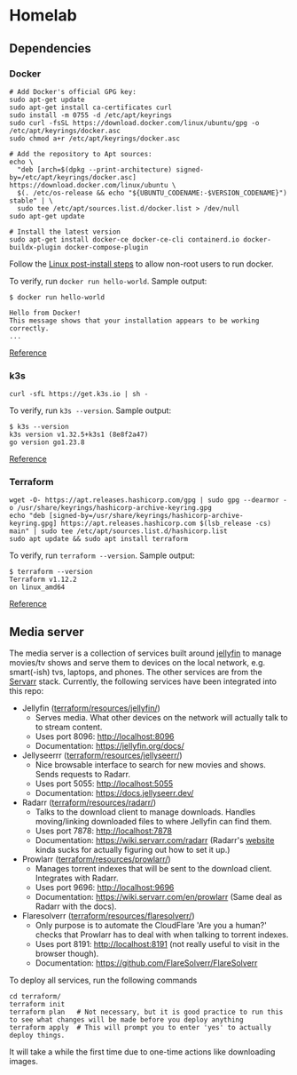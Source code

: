 # Homelab

## Dependencies

### Docker

    # Add Docker's official GPG key:
    sudo apt-get update
    sudo apt-get install ca-certificates curl
    sudo install -m 0755 -d /etc/apt/keyrings
    sudo curl -fsSL https://download.docker.com/linux/ubuntu/gpg -o /etc/apt/keyrings/docker.asc
    sudo chmod a+r /etc/apt/keyrings/docker.asc

    # Add the repository to Apt sources:
    echo \
      "deb [arch=$(dpkg --print-architecture) signed-by=/etc/apt/keyrings/docker.asc] https://download.docker.com/linux/ubuntu \
      $(. /etc/os-release && echo "${UBUNTU_CODENAME:-$VERSION_CODENAME}") stable" | \
      sudo tee /etc/apt/sources.list.d/docker.list > /dev/null
    sudo apt-get update

    # Install the latest version
    sudo apt-get install docker-ce docker-ce-cli containerd.io docker-buildx-plugin docker-compose-plugin

Follow the [Linux post-install steps](https://docs.docker.com/engine/install/linux-postinstall/) to allow non-root users
to run docker.

To verify, run `docker run hello-world`. Sample output:

    $ docker run hello-world

    Hello from Docker!
    This message shows that your installation appears to be working correctly.
    ...

[Reference](https://docs.docker.com/engine/install/ubuntu/#install-using-the-repository)

### k3s

    curl -sfL https://get.k3s.io | sh -

To verify, run `k3s --version`. Sample output:

    $ k3s --version
    k3s version v1.32.5+k3s1 (8e8f2a47)
    go version go1.23.8

[Reference](https://docs.k3s.io/quick-start)

### Terraform

    wget -O- https://apt.releases.hashicorp.com/gpg | sudo gpg --dearmor -o /usr/share/keyrings/hashicorp-archive-keyring.gpg
    echo "deb [signed-by=/usr/share/keyrings/hashicorp-archive-keyring.gpg] https://apt.releases.hashicorp.com $(lsb_release -cs) main" | sudo tee /etc/apt/sources.list.d/hashicorp.list
    sudo apt update && sudo apt install terraform

To verify, run `terraform --version`. Sample output:

    $ terraform --version
    Terraform v1.12.2
    on linux_amd64

[Reference](https://developer.hashicorp.com/terraform/tutorials/aws-get-started/install-cli#install-terraform)

## Media server

The media server is a collection of services built around [jellyfin](https://jellyfin.org/) to manage movies/tv shows
and serve them to devices on the local network, e.g. smart(-ish) tvs, laptops, and phones. The other services are from
the [Servarr](https://wiki.servarr.com/) stack. Currently, the following services have been integrated into this repo:

- Jellyfin ([terraform/resources/jellyfin/](terraform/resources/jellyfin/))
    - Serves media. What other devices on the network will actually talk to to stream content.
    - Uses port 8096: <http://localhost:8096>
    - Documentation: <https://jellyfin.org/docs/>
- Jellyseerrr ([terraform/resources/jellyseerr/](terraform/resources/jellyseerr/))
    - Nice browsable interface to search for new movies and shows. Sends requests to Radarr.
    - Uses port 5055: <http://localhost:5055>
    - Documentation: <https://docs.jellyseerr.dev/>
- Radarr ([terraform/resources/radarr/](terraform/resources/radarr/))
    - Talks to the download client to manage downloads. Handles moving/linking downloaded files to where Jellyfin can
    find them.
    - Uses port 7878: <http://localhost:7878>
    - Documentation: <https://wiki.servarr.com/radarr> (Radarr's [website](https://radarr.video) kinda sucks for
    actually figuring out how to set it up.)
- Prowlarr ([terraform/resources/prowlarr/](terraform/resources/prowlarr/))
    - Manages torrent indexes that will be sent to the download client. Integrates with Radarr.
    - Uses port 9696: <http://localhost:9696>
    - Documentation: <https://wiki.servarr.com/en/prowlarr> (Same deal as Radarr with the docs).
- Flaresolverr ([terraform/resources/flaresolverr/](terraform/resources/flaresolverr/))
    - Only purpose is to automate the CloudFlare 'Are you a human?' checks that Prowlarr has to deal with when talking
    to torrent indexes.
    - Uses port 8191: <http://localhost:8191> (not really useful to visit in the browser though).
    - Documentation: <https://github.com/FlareSolverr/FlareSolverr>

To deploy all services, run the following commands

    cd terraform/
    terraform init
    terraform plan   # Not necessary, but it is good practice to run this to see what changes will be made before you deploy anything
    terraform apply  # This will prompt you to enter 'yes' to actually deploy things.

It will take a while the first time due to one-time actions like downloading images.
